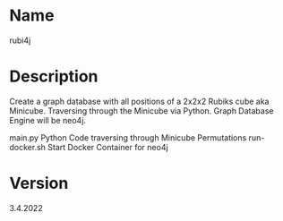 # Name
rubi4j

# Description
Create a graph database with all positions of a 2x2x2 Rubiks cube aka Minicube.
Traversing through the Minicube via Python.
Graph Database Engine will be neo4j.


main.py            Python Code traversing through Minicube Permutations
run-docker.sh      Start Docker Container for neo4j


# Version
3.4.2022
